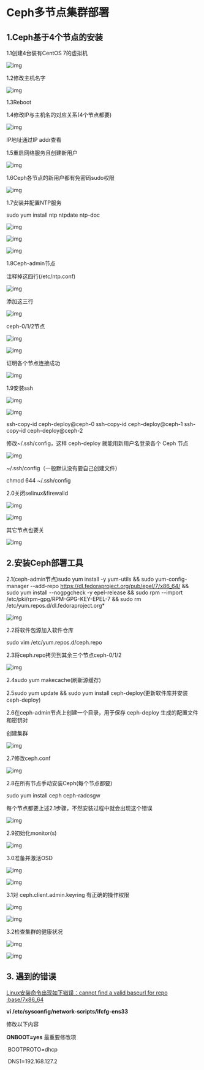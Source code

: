 # **Ceph多节点集群部署**

## 1.Ceph基于4个节点的安装

1.1创建4台装有CentOS 7的虚拟机

![img](cephimages/图片31.png) 

1.2修改主机名字

![img](cephimages/图片1.png) 

1.3Reboot

1.4修改IP与主机名的对应关系(4个节点都要)

![img](cephimages/图片2.png) 

IP地址通过IP addr查看

1.5重启网络服务且创建新用户

![img](cephimages/图片3.png) 

1.6Ceph各节点的新用户都有免密码sudo权限

![img](cephimages/图片4.png) 

 

1.7安装并配置NTP服务

sudo yum install ntp ntpdate ntp-doc

![img](cephimages/图片5.png) 

![img](cephimages/图片6.png) 

![img](cephimages/图片7.png) 

1.8Ceph-admin节点

注释掉这四行(/etc/ntp.conf)

![img](cephimages/图片8.png) 

添加这三行

![img](cephimages/图片9.png) 

ceph-0/1/2节点

![img](cephimages/图片10.png) 

![img](cephimages/图片11.png) 

证明各个节点连接成功

![img](cephimages/图片12.png) 

1.9安装ssh

![img](cephimages/图片13.png) 

![img](cephimages/图片14.png) 

ssh-copy-id ceph-deploy@ceph-0
ssh-copy-id ceph-deploy@ceph-1
ssh-copy-id ceph-deploy@ceph-2

修改~/.ssh/config，这样 ceph-deploy 就能用新用户名登录各个 Ceph 节点

![img](cephimages/图片15.png) 

~/.ssh/config（一般默认没有要自己创建文件）

chmod 644 ~/.ssh/config

2.0关闭selinux&firewalld

![img](cephimages/图片16.png) 

![img](cephimages/图片17.png) 

其它节点也要关

![img](cephimages/图片18.png) 

## **2.安装Ceph部署工具**

2.1(ceph-admin节点)sudo yum install -y yum-utils && sudo yum-config-manager --add-repo https://dl.fedoraproject.org/pub/epel/7/x86_64/ && sudo yum install --nogpgcheck -y epel-release && sudo rpm --import /etc/pki/rpm-gpg/RPM-GPG-KEY-EPEL-7 && sudo rm /etc/yum.repos.d/dl.fedoraproject.org*

![img](cephimages/图片19.png) 

 

2.2将软件包源加入软件仓库

sudo vim /etc/yum.repos.d/ceph.repo

2.3将ceph.repo拷贝到其余三个节点ceph-0/1/2

![img](cephimages/图片20.png) 

2.4sudo yum makecache(刷新源缓存)

2.5sudo yum update && sudo yum install ceph-deploy(更新软件库并安装 ceph-deploy)

2.6在ceph-admin节点上创建一个目录，用于保存 ceph-deploy 生成的配置文件和密钥对

创建集群

![img](cephimages/图片21.png) 

2.7修改ceph.conf

![img](cephimages/图片22.png) 

2.8在所有节点手动安装Ceph(每个节点都要)

sudo yum install ceph ceph-radosgw

每个节点都要上述2.1步骤，不然安装过程中就会出现这个错误

![img](cephimages/图片23.png) 

 

2.9初始化monitor(s)

![img](cephimages/图片24.png) 

3.0准备并激活OSD

![img](cephimages/图片25.png) 

![img](cephimages/图片26.png) 

3.1对 ceph.client.admin.keyring 有正确的操作权限

![img](cephimages/图片27.png) 

![img](cephimages/图片28.png) 

3.2检查集群的健康状况

![img](cephimages/图片29.png) 

![img](cephimages/图片30.png) 

## **3.** **遇到的错误**

[Linux安装命令出现如下错误：cannot find a valid baseurl for repo :base/7x86_64](https://www.cnblogs.com/PatrickLiu/p/8433273.html)

 **vi /etc/sysconfig/network-scripts/ifcfg-ens33**

修改以下内容

   **ONBOOT=yes**   最重要修改项

​    BOOTPROTO=dhcp  

​    DNS1=192.168.127.2  

 